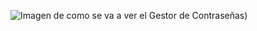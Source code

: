 ![Imagen de como se va a ver el Gestor de Contraseñas](https://github.com/unai5665/gestorContrasenas/blob/master/GestorUsuarioContrase%C3%B1a.png?raw=true))
